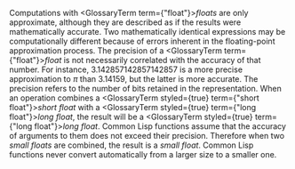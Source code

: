  



Computations with <GlossaryTerm  term={"float"}><i>floats</i></GlossaryTerm> are only approximate, although they are described as if the results were mathematically accurate. Two mathematically identical expressions may be computationally different because of errors inherent in the floating-point approximation process. The precision of a <GlossaryTerm  term={"float"}><i>float</i></GlossaryTerm> is not necessarily correlated with the accuracy of that number. For instance, 3.142857142857142857 is a more precise approximation to *π* than 3.14159, but the latter is more accurate. The precision refers to the number of bits retained in the representation. When an operation combines a <GlossaryTerm styled={true} term={"short float"}><i>short float</i></GlossaryTerm> with a <GlossaryTerm styled={true} term={"long float"}><i>long float</i></GlossaryTerm>, the result will be a <GlossaryTerm styled={true} term={"long float"}><i>long float</i></GlossaryTerm>. Common Lisp functions assume that the accuracy of arguments to them does not exceed their precision. Therefore when two *small floats* are combined, the result is a *small float*. Common Lisp functions never convert automatically from a larger size to a smaller one. 



